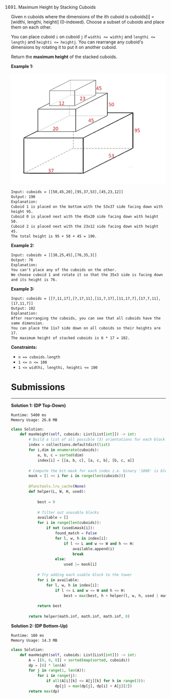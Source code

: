 1691. Maximum Height by Stacking Cuboids

Given n cuboids where the dimensions of the ith cuboid is cuboids[i] = [widthi, lengthi, heighti] (0-indexed). Choose a subset of cuboids and place them on each other.

You can place cuboid `i` on cuboid `j` if `widthi <= widthj` and `lengthi <= lengthj` and `heighti <= heightj`. You can rearrange any cuboid's dimensions by rotating it to put it on another cuboid.

Return the **maximum height** of the stacked cuboids.

 

**Example 1:**

![1691_image.jpg](img/1691_image.jpg)
```
Input: cuboids = [[50,45,20],[95,37,53],[45,23,12]]
Output: 190
Explanation:
Cuboid 1 is placed on the bottom with the 53x37 side facing down with height 95.
Cuboid 0 is placed next with the 45x20 side facing down with height 50.
Cuboid 2 is placed next with the 23x12 side facing down with height 45.
The total height is 95 + 50 + 45 = 190.
```

**Example 2:**
```
Input: cuboids = [[38,25,45],[76,35,3]]
Output: 76
Explanation:
You can't place any of the cuboids on the other.
We choose cuboid 1 and rotate it so that the 35x3 side is facing down and its height is 76.
```

**Example 3:**
```
Input: cuboids = [[7,11,17],[7,17,11],[11,7,17],[11,17,7],[17,7,11],[17,11,7]]
Output: 102
Explanation:
After rearranging the cuboids, you can see that all cuboids have the same dimension.
You can place the 11x7 side down on all cuboids so their heights are 17.
The maximum height of stacked cuboids is 6 * 17 = 102.
```

**Constraints:**

* `n == cuboids.length`
* `1 <= n <= 100`
* `1 <= widthi, lengthi, heighti <= 100`

# Submissions
---
**Solution 1: (DP Top-Down)**
```
Runtime: 5400 ms
Memory Usage: 26.8 MB
```
```python
class Solution:
    def maxHeight(self, cuboids: List[List[int]]) -> int:
        # Build a list of all possible (3) orientations for each block
        index = collections.defaultdict(list)
        for i,dim in enumerate(cuboids):
            a, b, c = sorted(dim)
            index[i] = [[a, b, c], [a, c, b], [b, c, a]]

        # Compute the bit-mask for each index i.e. binary '1000' is block #3 and '10' is block #1
        mask = [1 << i for i in range(len(cuboids))]

        @functools.lru_cache(None)
        def helper(L, W, H, used):

            best = 0

            # filter out unusable blocks
            available = []
            for i in range(len(cuboids)):
                if not (used&mask[i]):
                    found_match = False
                    for l, w, h in index[i]:
                        if l <= L and w <= W and h <= H:
                            available.append(i)
                            break
                    else:
                        used |= mask[i]

            # Try adding each usable block to the tower
            for i in available:
                for l, w, h in index[i]:
                    if l <= L and w <= W and h <= H:
                        best = max(best, h + helper(l, w, h, used | mask[i]))

            return best

        return helper(math.inf, math.inf, math.inf, 0)     
```

**Solution 2: (DP Bottom-Up)**
```
Runtime: 180 ms
Memory Usage: 14.3 MB
```
```python
class Solution:
    def maxHeight(self, cuboids: List[List[int]]) -> int:
        A = [[0, 0, 0]] + sorted(map(sorted, cuboids))
        dp = [0] * len(A)
        for j in range(1, len(A)):
            for i in range(j):
                if all(A[i][k] <= A[j][k] for k in range(3)):
                    dp[j] = max(dp[j], dp[i] + A[j][2])
        return max(dp)
```